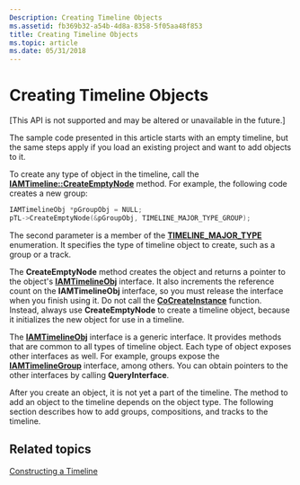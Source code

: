 ```yaml
---
Description: Creating Timeline Objects
ms.assetid: fb369b32-a54b-4d8a-8358-5f05aa48f853
title: Creating Timeline Objects
ms.topic: article
ms.date: 05/31/2018
---
```


# Creating Timeline Objects

\[This API is not supported and may be altered or unavailable in the future.\]

The sample code presented in this article starts with an empty timeline, but the same steps apply if you load an existing project and want to add objects to it.

To create any type of object in the timeline, call the [**IAMTimeline::CreateEmptyNode**](iamtimeline-createemptynode.md) method. For example, the following code creates a new group:


```C++
IAMTimelineObj *pGroupObj = NULL;
pTL->CreateEmptyNode(&pGroupObj, TIMELINE_MAJOR_TYPE_GROUP);
```



The second parameter is a member of the [**TIMELINE\_MAJOR\_TYPE**](timeline-major-type.md) enumeration. It specifies the type of timeline object to create, such as a group or a track.

The **CreateEmptyNode** method creates the object and returns a pointer to the object's [**IAMTimelineObj**](iamtimelineobj.md) interface. It also increments the reference count on the **IAMTimelineObj** interface, so you must release the interface when you finish using it. Do not call the [**CoCreateInstance**](/windows/desktop/api/combaseapi/nf-combaseapi-cocreateinstance) function. Instead, always use **CreateEmptyNode** to create a timeline object, because it initializes the new object for use in a timeline.

The [**IAMTimelineObj**](iamtimelineobj.md) interface is a generic interface. It provides methods that are common to all types of timeline object. Each type of object exposes other interfaces as well. For example, groups expose the [**IAMTimelineGroup**](iamtimelinegroup.md) interface, among others. You can obtain pointers to the other interfaces by calling **QueryInterface**.

After you create an object, it is not yet a part of the timeline. The method to add an object to the timeline depends on the object type. The following section describes how to add groups, compositions, and tracks to the timeline.

## Related topics

<dl> <dt>

[Constructing a Timeline](constructing-a-timeline.md)
</dt> </dl>

 

 